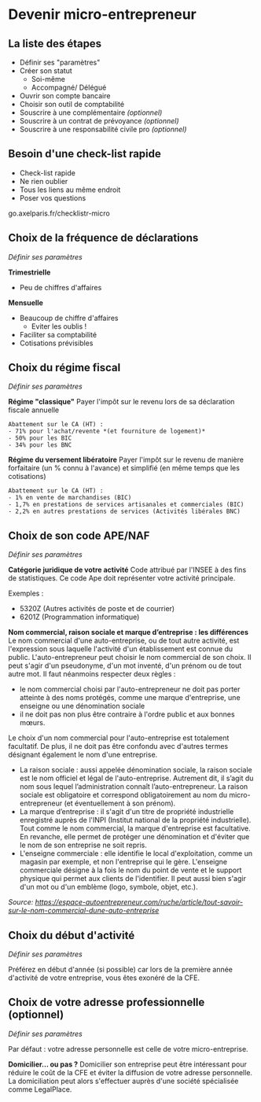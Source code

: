 # Devenir micro-entrepreneur

## La liste des étapes
- Définir ses "paramètres"
- Créer son statut
  - Soi-même
  - Accompagné/ Délégué
- Ouvrir son compte bancaire
- Choisir son outil de comptabilité
- Souscrire à une complémentaire *(optionnel)*
- Souscrire à un contrat de prévoyance *(optionnel)*
- Souscrire à une responsabilité civile pro *(optionnel)*

## Besoin d'une check-list rapide
- Check-list rapide
- Ne rien oublier
- Tous les liens au même endroit
- Poser vos questions 

go.axelparis.fr/checklistr-micro

## Choix de la fréquence de déclarations
*Définir ses paramètres*

**Trimestrielle**
- Peu de chiffres d'affaires

**Mensuelle**
- Beaucoup de chiffre d'affaires
  - Eviter les oublis !
- Faciliter sa comptabilité
- Cotisations prévisibles

## Choix du régime fiscal
*Définir ses paramètres*

**Régime "classique"**
    Payer l'impôt sur le revenu lors de sa déclaration fiscale annuelle

    Abattement sur le CA (HT) :
    - 71% pour l'achat/revente *(et fourniture de logement)*
    - 50% pour les BIC
    - 34% pour les BNC

**Régime du versement libératoire**
    Payer l'impôt sur le revenu de manière forfaitaire (un % connu à l'avance) et simplifié (en même temps que les cotisations)

    Abattement sur le CA (HT) :
    - 1% en vente de marchandises (BIC)
    - 1,7% en prestations de services artisanales et commerciales (BIC)
    - 2,2% en autres prestations de services (Activités libérales BNC)

## Choix de son code APE/NAF
*Définir ses paramètres*

**Catégorie juridique de votre activité**
Code attribué par l'INSEE à des fins de statistiques.
Ce code Ape doit représenter votre activité principale.

Exemples :
- 5320Z (Autres activités de poste et de courrier)
- 6201Z (Programmation informatique)

**Nom commercial, raison sociale et marque d’entreprise : les différences**
Le nom commercial d'une auto-entreprise, ou de tout autre activité, est l'expression sous laquelle l'activité d'un établissement est connue du public. L'auto-entrepreneur peut choisir le nom commercial de son choix. Il peut s'agir d'un pseudonyme, d'un mot inventé, d'un prénom ou de tout autre mot. Il faut néanmoins respecter deux règles :

- le nom commercial choisi par l'auto-entrepreneur ne doit pas porter atteinte à des noms protégés, comme une marque d'entreprise, une enseigne ou une dénomination sociale 
- il ne doit pas non plus être contraire à l'ordre public et aux bonnes mœurs.
  
Le choix d'un nom commercial pour l'auto-entreprise est totalement facultatif. De plus, il ne doit pas être confondu avec d'autres termes désignant également le nom d'une entreprise.

- La raison sociale : aussi appelée dénomination sociale, la raison sociale est le nom officiel et légal de l'auto-entreprise. Autrement dit, il s’agit du nom sous lequel l’administration connaît l’auto-entrepreneur. La raison sociale est obligatoire et correspond obligatoirement au nom du micro-entrepreneur (et éventuellement à son prénom).
- La marque d’entreprise : il s'agit d'un titre de propriété industrielle enregistré auprès de l'INPI (Institut national de la propriété industrielle). Tout comme le nom commercial, la marque d'entreprise est facultative. En revanche, elle permet de protéger une dénomination et d'éviter que le nom de son entreprise ne soit repris.
- L'enseigne commerciale : elle identifie le local d'exploitation, comme un magasin par exemple, et non l'entreprise qui le gère. L'enseigne commerciale désigne à la fois le nom du point de vente et le support physique qui permet aux clients de l'identifier. Il peut aussi bien s'agir d'un mot ou d'un emblème (logo, symbole, objet, etc.).

*Source: https://espace-autoentrepreneur.com/ruche/article/tout-savoir-sur-le-nom-commercial-dune-auto-entreprise*

## Choix du début d'activité
*Définir ses paramètres*

Préférez en début d'année (si possible) car lors de la première année d'activité de votre entreprise, vous êtes exonéré de la CFE.

## Choix de votre adresse professionnelle (optionnel)
*Définir ses paramètres*

Par défaut : votre adresse personnelle est celle de votre micro-entreprise.

**Domicilier... ou pas ?**
Domicilier son entreprise peut être intéressant pour réduire le coût de la CFE et éviter la diffusion de votre adresse personnelle.
La domiciliation peut alors s'effectuer auprès d'une société spécialisée comme LegalPlace.